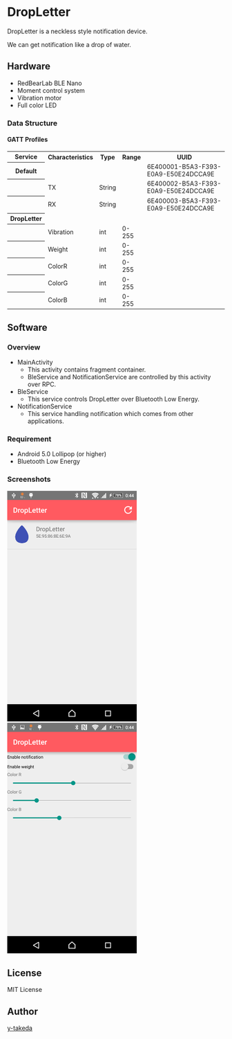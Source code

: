 DropLetter
====

DropLetter is a neckless style notification device.

We can get notification like a drop of water.

## Hardware
* RedBearLab BLE Nano
* Moment control system
* Vibration motor
* Full color LED

### Data Structure
#### GATT Profiles
  <table>
   <tr><th>Service</th><th>Characteristics</th><th>Type</th><th>Range</th><th>UUID</th></tr>
   <tr><th>Default</th><td></td><td></td><td></td><td>6E400001-B5A3-F393-E0A9-E50E24DCCA9E</td></tr>
   <tr><th></th><td>TX</td><td>String</td><td></td><td>6E400002-B5A3-F393-E0A9-E50E24DCCA9E </td></tr>
   <tr><th></th><td>RX</td><td>String</td><td></td><td>6E400003-B5A3-F393-E0A9-E50E24DCCA9E </td></tr>
   <tr><th>DropLetter</th><td></td><td></td><td></td><td></td></tr>
   <tr><th></th><td>Vibration</td><td>int</td><td>0-255</td><td></td></tr>
   <tr><th></th><td>Weight</td><td>int</td><td>0-255</td><td></td></tr>
   <tr><th></th><td>ColorR</td><td>int</td><td>0-255</td><td></td></tr>
   <tr><th></th><td>ColorG</td><td>int</td><td>0-255</td><td></td></tr>
   <tr><th></th><td>ColorB</td><td>int</td><td>0-255</td><td></td></tr>
  </table>

## Software
### Overview
* MainActivity
  - This activity contains fragment container.
  - BleService and NotificationService are controlled by this activity over RPC.
* BleService
  - This service controls DropLetter over Bluetooth Low Energy.
* NotificationService
  - This service handling notification which comes from other applications.

### Requirement
* Android 5.0 Lollipop (or higher)
* Bluetooth Low Energy

### Screenshots
<img src="./image/fragment_devicelist.png" width="300px">
<img src="./image/fragment_main.png" width="300px">


## License
MIT License

## Author

[y-takeda](https://github.com/y-takeda)
